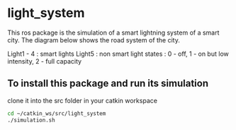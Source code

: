 # light_system
This ros package is the simulation of a smart lightning system of a smart city. The diagram below shows the road system of the city.

Light1 - 4 : smart lights
Light5 : non smart light
states : 0 - off, 1 - on but low intensity, 2 - full capacity

## To install this package and run its simulation

clone it into the src folder in your catkin workspace

```sh
cd ~/catkin_ws/src/light_system
./simulation.sh
```

